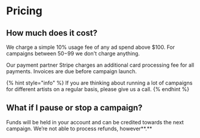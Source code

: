# Pricing

## How much does it cost?

We charge a simple 10% usage fee of any ad spend above $100. For campaigns between $50-$99 we don't charge anything. 

Our payment partner Stripe charges an additional card processing fee for all payments. Invoices are due before campaign launch. 

{% hint style="info" %}
If you are thinking about running a lot of campaigns for different artists on a regular basis, please give us a call.
{% endhint %}

## **What if I pause or stop a campaign?**

Funds will be held in your account and can be credited towards the next campaign. We’re not able to process refunds, however**.**


